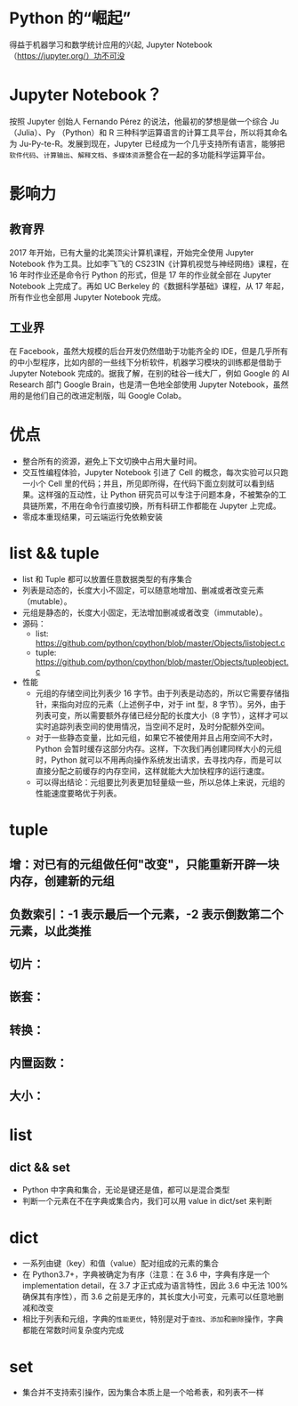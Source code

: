 # Python 的“崛起”
得益于机器学习和数学统计应用的兴起, Jupyter Notebook （https://jupyter.org/）功不可没

# Jupyter Notebook？
按照 Jupyter 创始人 Fernando Pérez 的说法，他最初的梦想是做一个综合 Ju （Julia）、Py （Python）和 R 三种科学运算语言的计算工具平台，所以将其命名为 Ju-Py-te-R。发展到现在，Jupyter 已经成为一个几乎支持所有语言，能够把`软件代码`、`计算输出`、`解释文档`、`多媒体资源`整合在一起的多功能科学运算平台。

# 影响力
## 教育界
2017 年开始，已有大量的北美顶尖计算机课程，开始完全使用 Jupyter Notebook 作为工具。比如李飞飞的 CS231N《计算机视觉与神经网络》课程，在 16 年时作业还是命令行 Python 的形式，但是 17 年的作业就全部在 Jupyter Notebook 上完成了。再如 UC Berkeley 的《数据科学基础》课程，从 17 年起，所有作业也全部用 Jupyter Notebook 完成。
## 工业界
在 Facebook，虽然大规模的后台开发仍然借助于功能齐全的 IDE，但是几乎所有的中小型程序，比如内部的一些线下分析软件，机器学习模块的训练都是借助于 Jupyter Notebook 完成的。据我了解，在别的硅谷一线大厂，例如 Google 的 AI Research 部门 Google Brain，也是清一色地全部使用 Jupyter Notebook，虽然用的是他们自己的改进定制版，叫 Google Colab。

# 优点
- 整合所有的资源，避免上下文切换中占用大量时间。
- 交互性编程体验，Jupyter Notebook  引进了 Cell 的概念，每次实验可以只跑一小个 Cell 里的代码；并且，所见即所得，在代码下面立刻就可以看到结果。这样强的互动性，让 Python 研究员可以专注于问题本身，不被繁杂的工具链所累，不用在命令行直接切换，所有科研工作都能在 Jupyter 上完成。
- 零成本重现结果，可云端运行免依赖安装

# list && tuple
- list 和 Tuple 都可以放置任意数据类型的有序集合
- 列表是动态的，长度大小不固定，可以随意地增加、删减或者改变元素（mutable）。
- 元组是静态的，长度大小固定，无法增加删减或者改变（immutable）。
- 源码：
  - list: https://github.com/python/cpython/blob/master/Objects/listobject.c
  - tuple: https://github.com/python/cpython/blob/master/Objects/tupleobject.c
- 性能
  - 元组的存储空间比列表少 16 字节。由于列表是动态的，所以它需要存储指针，来指向对应的元素（上述例子中，对于 int 型，8 字节）。另外，由于列表可变，所以需要额外存储已经分配的长度大小（8 字节），这样才可以实时追踪列表空间的使用情况，当空间不足时，及时分配额外空间。
  - 对于一些静态变量，比如元组，如果它不被使用并且占用空间不大时，Python 会暂时缓存这部分内存。这样，下次我们再创建同样大小的元组时，Python 就可以不用再向操作系统发出请求，去寻找内存，而是可以直接分配之前缓存的内存空间，这样就能大大加快程序的运行速度。
  - 可以得出结论：元组要比列表更加轻量级一些，所以总体上来说，元组的性能速度要略优于列表。

# tuple
## 增：对已有的元组做任何"改变"，只能重新开辟一块内存，创建新的元组
## 负数索引：-1 表示最后一个元素，-2 表示倒数第二个元素，以此类推
## 切片：
## 嵌套：
## 转换：
## 内置函数：
## 大小：

# list

## dict && set
- Python 中字典和集合，无论是键还是值，都可以是混合类型
- 判断一个元素在不在字典或集合内，我们可以用 value in dict/set 来判断

# dict
- 一系列由键（key）和值（value）配对组成的元素的集合
- 在 Python3.7+，字典被确定为有序（注意：在 3.6 中，字典有序是一个 implementation detail，在 3.7 才正式成为语言特性，因此 3.6 中无法 100% 确保其有序性），而 3.6 之前是无序的，其长度大小可变，元素可以任意地删减和改变
- 相比于列表和元组，字典的`性能更优`，特别是对于`查找`、`添加`和`删除`操作，字典都能在常数时间复杂度内完成

# set
- 集合并不支持索引操作，因为集合本质上是一个哈希表，和列表不一样